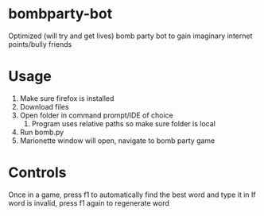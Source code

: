 # bombparty-bot
Optimized (will try and get lives) bomb party bot to gain imaginary internet points/bully friends
# Usage
1. Make sure firefox is installed
2. Download files
3. Open folder in command prompt/IDE of choice 
   1. Program uses relative paths so make sure folder is local
4. Run bomb.py
5. Marionette window will open, navigate to bomb party game
# Controls
Once in a game, press f1 to automatically find the best word and type it in
If word is invalid, press f1 again to regenerate word